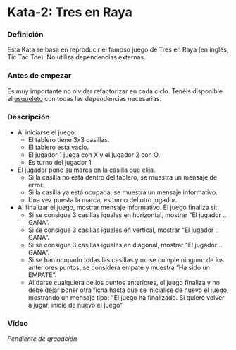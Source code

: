 # Kata-2: Tres en Raya


### Definición
Esta Kata se basa en reproducir el famoso juego de Tres en Raya (en inglés, Tic Tac Toe). No utiliza dependencias externas.


### Antes de empezar
Es muy importante no olvidar refactorizar en cada ciclo. 
Tenéis disponible el [esqueleto](https://github.com/beeva-danielpetrovic/beeva-taller-tdd/tree/master) con todas las dependencias necesarias.


### Descripción
- Al iniciarse el juego:
  - El tablero tiene 3x3 casillas.
  - El tablero está vacío.
  - El jugador 1 juega con X y el jugador 2 con O.
  - Es turno del jugador 1
- El jugador pone su marca en la casilla que elija.
  - Si la casilla no está dentro del tablero, se muestra un mensaje de error.
  - Si la casilla ya está ocupada, se muestra un mensaje informativo.
  - Una vez puesta la marca, es turno del otro jugador.
- Al finalizar el juego, mostrar mensaje informativo. El juego finaliza si:
  - Si se consigue 3 casillas iguales en horizontal, mostrar “El jugador .. GANA”.
  - Si se consigue 3 casillas iguales en vertical, mostrar “El jugador .. GANA”.
  - Si se consigue 3 casillas iguales en diagonal, mostrar “El jugador .. GANA”.
  - Si se han ocupado todas las casillas y no se cumple ninguno de los anteriores puntos, se considera empate y muestra “Ha sido un EMPATE”.
  - Al darse cualquiera de los puntos anteriores, el juego finaliza y no debe dejar poner otra ficha hasta que se inicialice de nuevo el juego, mostrando un mensaje tipo: "El juego ha finalizado. Si quiere volver a jugar, inicie de nuevo el juego"


### Vídeo
*Pendiente de grabación*
